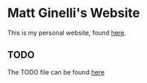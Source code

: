 Matt Ginelli's Website
=======

This is my personal website, found [here](http://www.mattginelli.com/).  

TODO
-----

The TODO file can be found [here](/TODO.md)